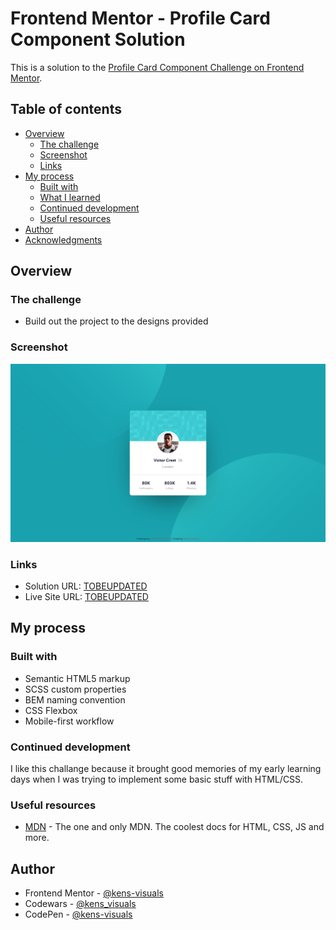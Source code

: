 # Frontend Mentor - Profile Card Component Solution

This is a solution to the [Profile Card Component Challenge on Frontend Mentor](https://www.frontendmentor.io/challenges/profile-card-component-cfArpWshJ).

## Table of contents

- [Overview](#overview)
  - [The challenge](#the-challenge)
  - [Screenshot](#screenshot)
  - [Links](#links)
- [My process](#my-process)
  - [Built with](#built-with)
  - [What I learned](#what-i-learned)
  - [Continued development](#continued-development)
  - [Useful resources](#useful-resources)
- [Author](#author)
- [Acknowledgments](#acknowledgments)

## Overview

### The challenge

- Build out the project to the designs provided

### Screenshot

![screenshot](./images/screenshot.png)

### Links

- Solution URL: [TOBEUPDATED](https://your-solution-url.com)
- Live Site URL: [TOBEUPDATED](https://your-live-site-url.com)

## My process

### Built with

- Semantic HTML5 markup
- SCSS custom properties
- BEM naming convention
- CSS Flexbox
- Mobile-first workflow

### Continued development

I like this challange because it brought good memories of my early learning days when I was trying to implement some basic stuff with HTML/CSS.

### Useful resources

- [MDN](https://developer.mozilla.org/en-US/) - The one and only MDN. The coolest docs for HTML, CSS, JS and more.

## Author

- Frontend Mentor - [@kens-visuals](https://www.frontendmentor.io/profile/kens-visuals)
- Codewars - [@kens_visuals](https://www.codewars.com/users/kens_visuals)
- CodePen - [@kens-visuals](https://codepen.io/kens-visuals)

